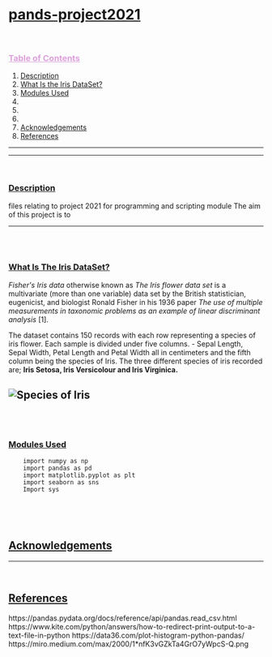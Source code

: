 <br>
<h1><b><u> pands-project2021</u></b></h1>



<br>
<h3 style=color:#DDA0DD><b><u>Table of Contents</b></u></h3></summary>
  <ol>
    <li><a href="#description"> Description</a></li>
    <li><a href="#iris">What Is the Iris DataSet?</a></li>
    <li><a href="#modules used">Modules Used</a></li>
    <li><a href="#"></a></li>
    <li><a href="#"></a></li>
    <li><a href="#"></a></li>
    <li><a href="#acknowledgements">Acknowledgements</a></li>
    <li><a href="#References">References</a></li>
  </ol>
  
---
---
<br>
<h3><b><u>Description</u></b></h3>
files relating to project 2021 for programming and scripting module
The aim of this project is to

-----
</br>
<br>
<h3><b><u>What Is The Iris DataSet?</u></b></h3>
<i>Fisher's Iris data</i> otherwise known as <i>The Iris flower data set</i> is a multivariate (more than one variable) data set  by the British statistician, eugenicist, and biologist Ronald Fisher in his 1936 paper <i>The use of multiple measurements in taxonomic problems as an example of linear discriminant analysis</i> [1].

The dataset contains 150 records with each row representing a species of iris flower. Each sample is divided under five columns. - Sepal Length, Sepal Width, Petal Length and Petal Width all in centimeters and the fifth column being the species of Iris. The three different species of iris recorded are; <b>Iris Setosa, Iris Versicolour and Iris Virginica.</b>

![Species of Iris](https://miro.medium.com/max/2000/1*nfK3vGZkTa4GrO7yWpcS-Q.png)
----
</br>

<br>
<h3><b><u>Modules Used</u></b></h3>

```
    import numpy as np
    import pandas as pd 
    import matplotlib.pyplot as plt
    import seaborn as sns
    Import sys
    
```
</br>

<br>
<h2><b><u>Acknowledgements</u></b></h2>

-----
</br>


<h2><b><u>References</u></b></h2>
https://pandas.pydata.org/docs/reference/api/pandas.read_csv.html
https://www.kite.com/python/answers/how-to-redirect-print-output-to-a-text-file-in-python
https://data36.com/plot-histogram-python-pandas/
https://miro.medium.com/max/2000/1*nfK3vGZkTa4GrO7yWpcS-Q.png